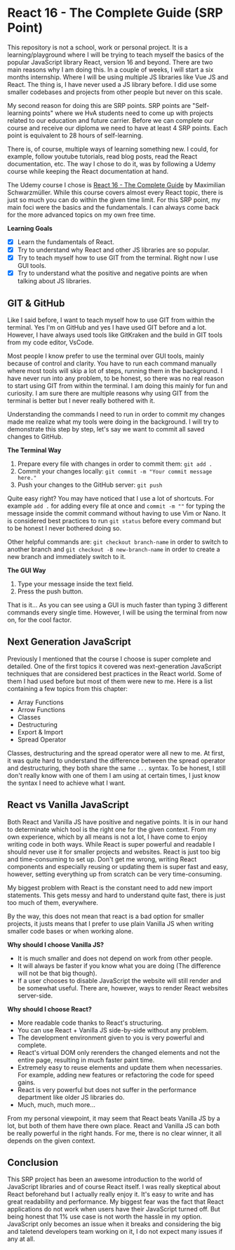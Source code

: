 # React 16 - The Complete Guide (SRP Point)

This repository is not a school, work or personal project. It is a learning/playground where I will be trying to teach myself the basics of the popular JavaScript library React, version 16 and beyond. There are two main reasons why I am doing this. In a couple of weeks, I will start a six months internship. Where I will be using multiple JS libraries like Vue JS and React. The thing is, I have never used a JS library before. I did use some smaller codebases and projects from other people but never on this scale.

My second reason for doing this are SRP points. SRP points are "Self-learning points" where we HvA students need to come up with projects related to our education and future carrier. Before we can complete our course and receive our diploma we need to have at least 4 SRP points. Each point is equivalent to 28 hours of self-learning.

There is, of course, multiple ways of learning something new. I could, for example, follow youtube tutorials, read blog posts, read the React documentation, etc. The way I chose to do it, was by following a Udemy course while keeping the React documentation at hand.

The Udemy course I chose is [React 16 - The Complete Guide](https://www.udemy.com/react-the-complete-guide-incl-redux/learn/v4/overview) by Maximilian Schwarzmüller. While this course covers almost every React topic, there is just so much you can do within the given time limit. For this SRP point, my main foci were the basics and the fundamentals. I can always come back for the more advanced topics on my own free time.

**Learning Goals**

- [x] Learn the fundamentals of React.
- [x] Try to understand why React and other JS libraries are so popular.
- [x] Try to teach myself how to use GIT from the terminal. Right now I use GUI tools.
- [x] Try to understand what the positive and negative points are when talking about JS libraries.

## GIT & GitHub

Like I said before, I want to teach myself how to use GIT from within the terminal. Yes I'm on GitHub and yes I have used GIT before and a lot. However, I have always used tools like GitKraken and the build in GIT tools from my code editor, VsCode.

Most people I know prefer to use the terminal over GUI tools, mainly because of control and clarity. You have to run each command manually where most tools will skip a lot of steps, running them in the background. I have never run into any problem, to be honest, so there was no real reason to start using GIT from within the terminal. I am doing this mainly for fun and curiosity. I am sure there are multiple reasons why using GIT from the terminal is better but I never really bothered with it.

Understanding the commands I need to run in order to commit my changes made me realize what my tools were doing in the background. I will try to demonstrate this step by step, let's say we want to commit all saved changes to GitHub.

**The Terminal Way**

1. Prepare every file with changes in order to commit them: `git add .`
2. Commit your changes locally: `git commit -m "Your commit message here."`
3. Push your changes to the GitHub server: `git push`

Quite easy right? You may have noticed that I use a lot of shortcuts. For example `add .` for adding every file at once and `commit -m ""` for typing the message inside the commit command without having to use Vim or Nano. It is considered best practices to run `git status` before every command but to be honest I never bothered doing so.

Other helpful commands are: `git checkout branch-name` in order to switch to another branch and `git checkout -B new-branch-name` in order to create a new branch and immediately switch to it.

**The GUI Way**

1. Type your message inside the text field.
2. Press the push button.

That is it... As you can see using a GUI is much faster than typing 3 different commands every single time. However, I will be using the terminal from now on, for the cool factor.

## Next Generation JavaScript

Previously I mentioned that the course I choose is super complete and detailed. One of the first topics it covered was next-generation JavaScript techniques that are considered best practices in the React world. Some of them I had used before but most of them were new to me. Here is a list containing a few topics from this chapter:

- Array Functions
- Arrow Functions
- Classes
- Destructuring
- Export & Import
- Spread Operator

Classes, destructuring and the spread operator were all new to me. At first, it was quite hard to understand the difference between the spread operator and destructuring, they both share the same `...` syntax. To be honest, I still don't really know with one of them I am using at certain times, I just know the syntax I need to achieve what I want.

## React vs Vanilla JavaScript

Both React and Vanilla JS have positive and negative points. It is in our hand to determinate which tool is the right one for the given context. From my own experience, which by all means is not a lot, I have come to enjoy writing code in both ways. While React is super powerful and readable I should never use it for smaller projects and websites. React is just too big and time-consuming to set up. Don't get me wrong, writing React components and especially reusing or updating them is super fast and easy, however, setting everything up from scratch can be very time-consuming.

My biggest problem with React is the constant need to add new import statements. This gets messy and hard to understand quite fast, there is just too much of them, everywhere.

By the way, this does not mean that react is a bad option for smaller projects, it justs means that I prefer to use plain Vanilla JS when writing smaller code bases or when working alone.

**Why should I choose Vanilla JS?**

- It is much smaller and does not depend on work from other people.
- It will always be faster if you know what you are doing (The difference will not be that big though).
- If a user chooses to disable JavaScript the website will still render and be somewhat useful. There are, however, ways to render React websites server-side.

**Why should I choose React?**

- More readable code thanks to React's structuring.
- You can use React + Vanilla JS side-by-side without any problem.
- The development environment given to you is very powerful and complete.
- React's virtual DOM only rerenders the changed elements and not the entire page, resulting in much faster paint time.
- Extremely easy to reuse elements and update them when necessaries. For example, adding new features or refactoring the code for speed gains.
- React is very powerful but does not suffer in the performance department like older JS libraries do.
- Much, much, much more...

From my personal viewpoint, it may seem that React beats Vanilla JS by a lot, but both of them have there own place. React and Vanilla JS can both be really powerful in the right hands. For me, there is no clear winner, it all depends on the given context.

## Conclusion

This SRP project has been an awesome introduction to the world of JavaScript libraries and of course React itself. I was really skeptical about React beforehand but I actually really enjoy it. It's easy to write and has great readability and performance. My biggest fear was the fact that React applications do not work when users have their JavaScript turned off. But being honest that 1% use case is not worth the hassle in my option. JavaScript only becomes an issue when it breaks and considering the big and taletend developers team working on it, I do not expect many issues if any at all.
